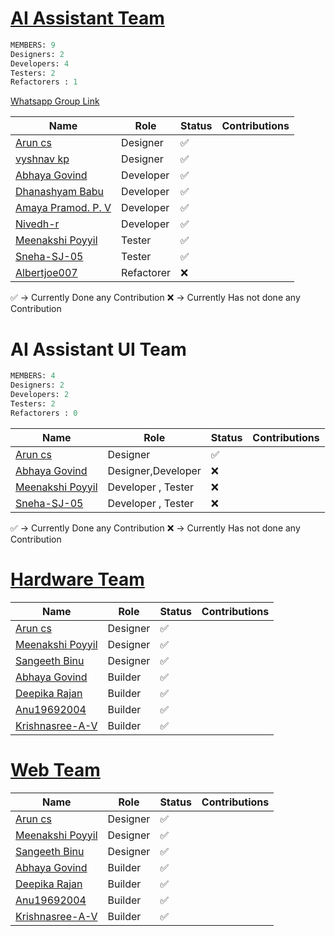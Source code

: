 # [AI Assistant Team](https://github.com/orgs/Embedded-Systems-GCEK/teams/ai-assistant-team)

```sql
MEMBERS: 9
Designers: 2
Developers: 4
Testers: 2
Refactorers : 1 
```
[Whatsapp Group Link](https://chat.whatsapp.com/Ga3031FhGwwFcBlmVDQV36)

| Name                                                                                     | Role       | Status | Contributions |
| ---------------------------------------------------------------------------------------- | ---------- | ------ | ------------- |
| [Arun cs](https://github.com/orgs/Embedded-Systems-GCEK/people/aruncs31s)                | Designer   | ✅      |               |
| [vyshnav kp](https://github.com/orgs/Embedded-Systems-GCEK/people/vyshnav8486)           | Designer   | ✅      |               |
| [Abhaya Govind](https://github.com/orgs/Embedded-Systems-GCEK/people/AbhayaGovind)       | Developer  | ✅      |               |
| [Dhanashyam Babu](https://github.com/orgs/Embedded-Systems-GCEK/people/dhanashyam18)     | Developer  | ✅      |               |
| [Amaya Pramod. P. V](https://github.com/orgs/Embedded-Systems-GCEK/people/AmayaPramod)   | Developer  | ✅      |               |
| [Nivedh-r](https://github.com/orgs/Embedded-Systems-GCEK/people/Nivedh-r)                | Developer  | ✅      |               |
| [Meenakshi Poyyil](https://github.com/orgs/Embedded-Systems-GCEK/people/MeenakshiPoyyil) | Tester     | ✅      |               |
| [Sneha-SJ-05](https://github.com/orgs/Embedded-Systems-GCEK/people/Sneha-SJ-05)          | Tester     | ✅      |               |
| [Albertjoe007](https://github.com/orgs/Embedded-Systems-GCEK/people/Albertjoe007)        | Refactorer | ❌      |               |
✅ -> Currently Done any Contribution 
❌ -> Currently Has not done any Contribution

# AI Assistant UI Team 
```sql
MEMBERS: 4
Designers: 2
Developers: 2
Testers: 2
Refactorers : 0 
```

| Name                                                                                     | Role               | Status | Contributions |
| ---------------------------------------------------------------------------------------- | ------------------ | ------ | ------------- |
| [Arun cs](https://github.com/orgs/Embedded-Systems-GCEK/people/aruncs31s)                | Designer           | ✅      |               |
| [Abhaya Govind](https://github.com/orgs/Embedded-Systems-GCEK/people/AbhayaGovind)       | Designer,Developer | ❌      |               |
| [Meenakshi Poyyil](https://github.com/orgs/Embedded-Systems-GCEK/people/MeenakshiPoyyil) | Developer , Tester | ❌      |               |
| [Sneha-SJ-05](https://github.com/orgs/Embedded-Systems-GCEK/people/Sneha-SJ-05)          | Developer , Tester | ❌      |               |
✅ -> Currently Done any Contribution 
❌ -> Currently Has not done any Contribution


#  [Hardware Team](https://github.com/orgs/Embedded-Systems-GCEK/teams/hardware-team)

| Name                                                                                     | Role     | Status | Contributions |
| ---------------------------------------------------------------------------------------- | -------- | ------ | ------------- |
| [Arun cs](https://github.com/orgs/Embedded-Systems-GCEK/people/aruncs31s)                | Designer | ✅      |               |
| [Meenakshi Poyyil](https://github.com/orgs/Embedded-Systems-GCEK/people/MeenakshiPoyyil) | Designer | ✅      |               |
| [Sangeeth Binu](https://github.com/orgs/Embedded-Systems-GCEK/people/Sangeeth-binu)      | Designer | ✅      |               |
| [Abhaya Govind](https://github.com/orgs/Embedded-Systems-GCEK/people/AbhayaGovind)       | Builder  | ✅      |               |
| [Deepika Rajan](https://github.com/orgs/Embedded-Systems-GCEK/people/DEEPIKARAJAN-E)     | Builder  | ✅      |               |
| [Anu19692004](https://github.com/orgs/Embedded-Systems-GCEK/people/isro19692004geck)     | Builder  | ✅      |               |
| [Krishnasree-A-V](https://github.com/orgs/Embedded-Systems-GCEK/people/Krishnasree-A-V)  | Builder  | ✅      |               |

# [Web Team](https://github.com/orgs/Embedded-Systems-GCEK/teams/web-team)


| Name                                                                                     | Role     | Status | Contributions |
| ---------------------------------------------------------------------------------------- | -------- | ------ | ------------- |
| [Arun cs](https://github.com/orgs/Embedded-Systems-GCEK/people/aruncs31s)                | Designer | ✅      |               |
| [Meenakshi Poyyil](https://github.com/orgs/Embedded-Systems-GCEK/people/MeenakshiPoyyil) | Designer | ✅      |               |
| [Sangeeth Binu](https://github.com/orgs/Embedded-Systems-GCEK/people/Sangeeth-binu)      | Designer | ✅      |               |
| [Abhaya Govind](https://github.com/orgs/Embedded-Systems-GCEK/people/AbhayaGovind)       | Builder  | ✅      |               |
| [Deepika Rajan](https://github.com/orgs/Embedded-Systems-GCEK/people/DEEPIKARAJAN-E)     | Builder  | ✅      |               |
| [Anu19692004](https://github.com/orgs/Embedded-Systems-GCEK/people/isro19692004geck)     | Builder  | ✅      |               |
| [Krishnasree-A-V](https://github.com/orgs/Embedded-Systems-GCEK/people/Krishnasree-A-V)  | Builder  | ✅      |               |
